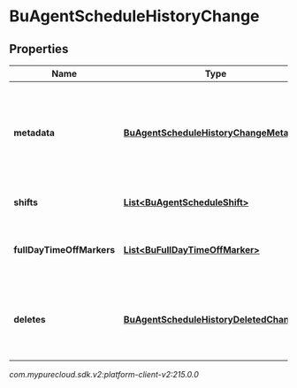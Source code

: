 # BuAgentScheduleHistoryChange


## Properties

| Name | Type | Description | Notes |
| ------------ | ------------- | ------------- | ------------- |
| **metadata** | [**BuAgentScheduleHistoryChangeMetadata**](BuAgentScheduleHistoryChangeMetadata) | The metadata of the change, including who and when the change was made |  [optional] |
| **shifts** | [**List&lt;BuAgentScheduleShift&gt;**](BuAgentScheduleShift) | The list of changed shifts |  [optional] |
| **fullDayTimeOffMarkers** | [**List&lt;BuFullDayTimeOffMarker&gt;**](BuFullDayTimeOffMarker) | The list of changed full day time off markers |  [optional] |
| **deletes** | [**BuAgentScheduleHistoryDeletedChange**](BuAgentScheduleHistoryDeletedChange) | The deleted shifts, full day time off markers, or the entire agent schedule |  [optional] |




_com.mypurecloud.sdk.v2:platform-client-v2:215.0.0_
